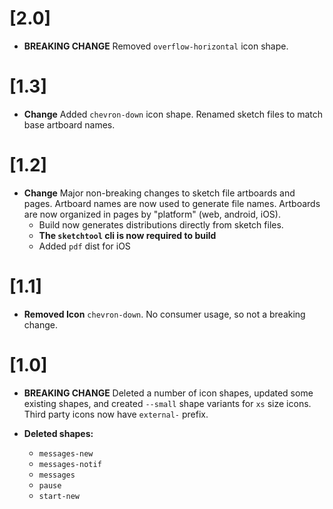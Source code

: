 
# [2.0]

- **BREAKING CHANGE** Removed `overflow-horizontal` icon shape.

# [1.3]

- **Change** Added `chevron-down` icon shape. Renamed sketch files to match base
  artboard names.

# [1.2]

- **Change** Major non-breaking changes to sketch file artboards and pages.
  Artboard names are now used to generate file names. Artboards are now organized
  in pages by "platform" (web, android, iOS).
	- Build now generates distributions directly from sketch files.
	- **The `sketchtool` cli is now required to build**
	- Added `pdf` dist for iOS

# [1.1]

- **Removed Icon** `chevron-down`. No consumer usage, so not a breaking change.

# [1.0]

- **BREAKING CHANGE** Deleted a number of icon shapes, updated some existing shapes,
  and created `--small` shape variants for `xs` size icons. Third party icons now
  have `external-` prefix.

- **Deleted shapes:**
	- `messages-new`
	- `messages-notif`
	- `messages`
	- `pause`
	- `start-new`
